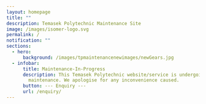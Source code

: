```yaml
---
layout: homepage
title: ""
description: Temasek Polytechnic Maintenance Site
image: /images/isomer-logo.svg
permalink: /
notification: ""
sections:
  - hero:
      background: /images/tpmaintenancenewimages/newGears.jpg
  - infobar:
      title: Maintenance-In-Progress
      description: This Temasek Polytechnic website/service is undergoing system
        maintenance. We apologise for any inconvenience caused.
      button: --- Enquiry ---
      url: /enquiry/
---
```


